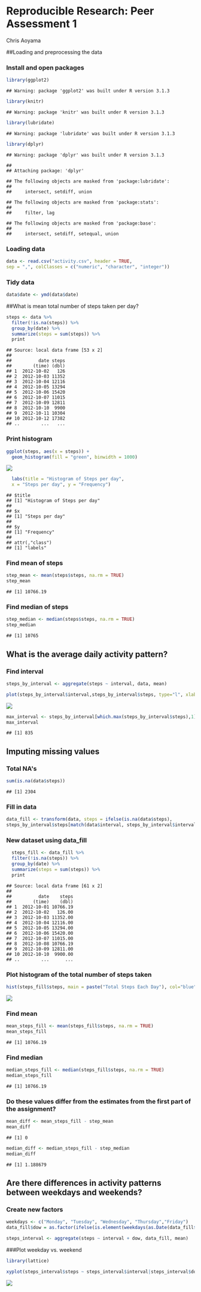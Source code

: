 # Reproducible Research: Peer Assessment 1
Chris Aoyama  


##Loading and preprocessing the data
### Install and open packages

```r
library(ggplot2)
```

```
## Warning: package 'ggplot2' was built under R version 3.1.3
```

```r
library(knitr)
```

```
## Warning: package 'knitr' was built under R version 3.1.3
```

```r
library(lubridate)
```

```
## Warning: package 'lubridate' was built under R version 3.1.3
```

```r
library(dplyr)
```

```
## Warning: package 'dplyr' was built under R version 3.1.3
```

```
## 
## Attaching package: 'dplyr'
```

```
## The following objects are masked from 'package:lubridate':
## 
##     intersect, setdiff, union
```

```
## The following objects are masked from 'package:stats':
## 
##     filter, lag
```

```
## The following objects are masked from 'package:base':
## 
##     intersect, setdiff, setequal, union
```
### Loading data

```r
data <- read.csv("activity.csv", header = TRUE,
sep = ",", colClasses = c("numeric", "character", "integer"))
```
### Tidy data

```r
data$date <- ymd(data$date)
```
##What is mean total number of steps taken per day?

```r
steps <- data %>%
  filter(!is.na(steps)) %>%
  group_by(date) %>%
  summarize(steps = sum(steps)) %>%
  print
```

```
## Source: local data frame [53 x 2]
## 
##          date steps
##        (time) (dbl)
## 1  2012-10-02   126
## 2  2012-10-03 11352
## 3  2012-10-04 12116
## 4  2012-10-05 13294
## 5  2012-10-06 15420
## 6  2012-10-07 11015
## 7  2012-10-09 12811
## 8  2012-10-10  9900
## 9  2012-10-11 10304
## 10 2012-10-12 17382
## ..        ...   ...
```
### Print histogram

```r
ggplot(steps, aes(x = steps)) + 
  geom_histogram(fill = "green", binwidth = 1000) 
```

![](PA1_template_files/figure-html/unnamed-chunk-5-1.png)

```r
  labs(title = "Histogram of Steps per day", 
  x = "Steps per day", y = "Frequency")
```

```
## $title
## [1] "Histogram of Steps per day"
## 
## $x
## [1] "Steps per day"
## 
## $y
## [1] "Frequency"
## 
## attr(,"class")
## [1] "labels"
```
### Find mean of steps

```r
step_mean <- mean(steps$steps, na.rm = TRUE)
step_mean
```

```
## [1] 10766.19
```
### Find median of steps

```r
step_median <- median(steps$steps, na.rm = TRUE)
step_median
```

```
## [1] 10765
```
## What is the average daily activity pattern?

### Find interval

```r
steps_by_interval <- aggregate(steps ~ interval, data, mean)

plot(steps_by_interval$interval,steps_by_interval$steps, type="l", xlab="Interval", ylab="Number of Steps",main="Average Number of Steps per Day by Interval")
```

![](PA1_template_files/figure-html/unnamed-chunk-8-1.png)

```r
max_interval <- steps_by_interval[which.max(steps_by_interval$steps),1]
max_interval
```

```
## [1] 835
```

## Imputing missing values
### Total NA's

```r
sum(is.na(data$steps))
```

```
## [1] 2304
```
### Fill in data

```r
data_fill <- transform(data, steps = ifelse(is.na(data$steps), 
steps_by_interval$steps[match(data$interval, steps_by_interval$interval)], data$steps))
```

### New dataset using data_fill

```r
  steps_fill <- data_fill %>%
  filter(!is.na(steps)) %>%
  group_by(date) %>%
  summarize(steps = sum(steps)) %>%
  print
```

```
## Source: local data frame [61 x 2]
## 
##          date    steps
##        (time)    (dbl)
## 1  2012-10-01 10766.19
## 2  2012-10-02   126.00
## 3  2012-10-03 11352.00
## 4  2012-10-04 12116.00
## 5  2012-10-05 13294.00
## 6  2012-10-06 15420.00
## 7  2012-10-07 11015.00
## 8  2012-10-08 10766.19
## 9  2012-10-09 12811.00
## 10 2012-10-10  9900.00
## ..        ...      ...
```
### Plot histogram of the total number of steps taken

```r
hist(steps_fill$steps, main = paste("Total Steps Each Day"), col="blue", xlab="Number of Steps")
```

![](PA1_template_files/figure-html/unnamed-chunk-12-1.png)
### Find mean

```r
mean_steps_fill <- mean(steps_fill$steps, na.rm = TRUE)
mean_steps_fill
```

```
## [1] 10766.19
```
### Find median

```r
median_steps_fill <- median(steps_fill$steps, na.rm = TRUE)
median_steps_fill
```

```
## [1] 10766.19
```
### Do these values differ from the estimates from the first part of the assignment?

```r
mean_diff <- mean_steps_fill - step_mean
mean_diff
```

```
## [1] 0
```

```r
median_diff <- median_steps_fill - step_median
median_diff
```

```
## [1] 1.188679
```
## Are there differences in activity patterns between weekdays and weekends?

### Create new factors

```r
weekdays <- c("Monday", "Tuesday", "Wednesday", "Thursday","Friday")
data_fill$dow = as.factor(ifelse(is.element(weekdays(as.Date(data_fill$date)),weekdays), "Weekday", "Weekend"))

steps_interval <- aggregate(steps ~ interval + dow, data_fill, mean)
```
###Plot weekday vs. weekend

```r
library(lattice)

xyplot(steps_interval$steps ~ steps_interval$interval|steps_interval$dow, main="Average Steps per Day by Interval",xlab="Interval", ylab="Steps",layout=c(1,2), type="l")
```

![](PA1_template_files/figure-html/unnamed-chunk-17-1.png)
